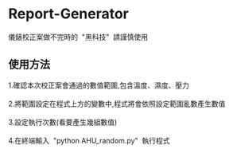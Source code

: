 # Report-Generator
儀錶校正案做不完時的 &nbsp;"黑科技" &nbsp;請謹慎使用
## 使用方法
1.確認本次校正案會通過的數值範圍,包含溫度、濕度、壓力  
&emsp;  
2.將範圍設定在程式上方的變數中,程式將會依照設定範圍亂數產生數值  
&emsp;  
3.設定執行次數(看要產生幾組數值)  
&emsp;  
4.在終端輸入 &nbsp;"python AHU_random.py" &nbsp;執行程式

